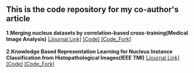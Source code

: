 ## This is the code repository for my co-author's article

<summary>
    <b>1.Merging nucleus datasets by correlation-based cross-training(Medical Image Analysis)</b>
    <a href="https://www.sciencedirect.com/science/article/abs/pii/S1361841522003334" target="blank">[Journal Link]</a>
    <a href="https://github.com/WinnieLaugh/Dataset_Merger" target="blank">[Code]</a>
    <a href="https://github.com/Xiyue-Wang/Other-co_author-paper-code/tree/main/Dataset_Merger" target="blank">[Code_Fork]</a>

</summary> &nbsp





<summary>
    <b>2.Knowledge Based Representation Learning for Nucleus Instance Classification from Histopathological Images(IEEE TMI)</b>
    <a href="https://ieeexplore.ieee.org/document/9869632" target="blank">[Journal Link]</a>
    <a href="https://github.com/WinnieLaugh/StructuredTriplet" target="blank">[Code]</a>
    <a href="https://github.com/Xiyue-Wang/Other-co_author-paper-code/tree/main/StructuredTriplet" target="blank">[Code_Fork]</a>
</summary>
